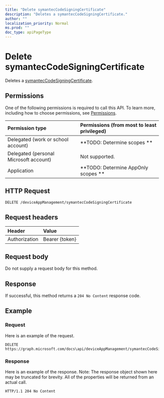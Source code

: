 ```yaml
---
title: "Delete symantecCodeSigningCertificate"
description: "Deletes a symantecCodeSigningCertificate."
author: ""
localization_priority: Normal
ms.prod: ""
doc_type: apiPageType
---
```


# Delete symantecCodeSigningCertificate

Deletes a [symantecCodeSigningCertificate](../resources/symanteccodesigningcertificate.md).

## Permissions
One of the following permissions is required to call this API. To learn more, including how to choose permissions, see [Permissions](/concepts/permissions-reference.md).

|Permission type|Permissions (from most to least privileged)|
|:---|:---|
|Delegated (work or school account)|**TODO: Determine scopes **|
|Delegated (personal Microsoft account)|Not supported.|
|Application|**TODO: Determine AppOnly scopes **|

## HTTP Request
<!-- {
  "blockType": "ignored"
}
-->
``` http
DELETE /deviceAppManagement/symantecCodeSigningCertificate
```

## Request headers
|Header|Value|
|:---|:---|
|Authorization|Bearer {token}|

## Request body
Do not supply a request body for this method.

## Response
If successful, this method returns a `204 No Content` response code.

## Example

### Request
Here is an example of the request.
<!-- {
  "blockType": "request",
  "name": "delete_symanteccodesigningcertificate"
}
-->
``` http
DELETE https://graph.microsoft.com/docs\api/deviceAppManagement/symantecCodeSigningCertificate
```

### Response
Here is an example of the response. Note: The response object shown here may be truncated for brevity. All of the properties will be returned from an actual call.
<!-- {
  "blockType": "response",
  "truncated": true
}
-->
``` http
HTTP/1.1 204 No Content
```

